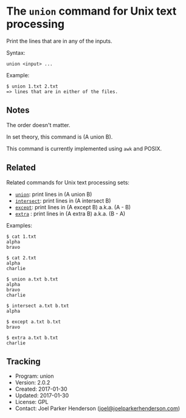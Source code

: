 # The `union` command for Unix text processing

Print the lines that are in any of the inputs.

Syntax:

    union <input> ...

Example:

    $ union 1.txt 2.txt
    => lines that are in either of the files.


## Notes

The order doesn't matter.

In set theory, this command is (A union B).

This command is currently implemented using `awk` and POSIX.


## Related

Related commands for Unix text processing sets:

* [`union`](https://github.com/sixarm/union): print lines in (A union B)
* [`intersect`](https://github.com/sixarm/intersect): print lines in (A intersect B)
* [`except`](https://github.com/sixarm/except): print lines in (A except B) a.k.a. (A - B)
* [`extra`](https://github.com/sixarm/extra) : print lines in (A extra B) a.k.a. (B - A)

Examples:

    $ cat 1.txt
    alpha
    bravo

    $ cat 2.txt
    alpha
    charlie

    $ union a.txt b.txt
    alpha
    bravo
    charlie

    $ intersect a.txt b.txt
    alpha

    $ except a.txt b.txt
    bravo

    $ extra a.txt b.txt
    charlie


## Tracking

* Program: union
* Version: 2.0.2
* Created: 2017-01-30
* Updated: 2017-01-30
* License: GPL
* Contact: Joel Parker Henderson (joel@joelparkerhenderson.com)
